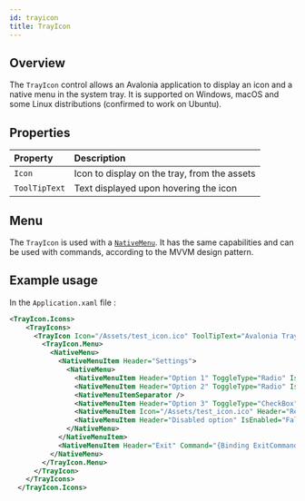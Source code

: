 ```yaml
---
id: trayicon
title: TrayIcon
---
```


## Overview

The `TrayIcon` control allows an Avalonia application to display an icon and a native menu in the system tray. It is supported on Windows, macOS and some Linux distributions (confirmed to work on Ubuntu). 

## Properties


| Property | Description |
| :--- | :--- |
| `Icon` | Icon to display on the tray, from the assets |
| `ToolTipText` | Text displayed upon hovering the icon |

## Menu

The `TrayIcon` is used with a [`NativeMenu`](../controls/nativemenu). It has the same capabilities and can be used with commands, according to the MVVM design pattern.

## Example usage

In the `Application.xaml` file : 

```xml
<TrayIcon.Icons>
    <TrayIcons>
      <TrayIcon Icon="/Assets/test_icon.ico" ToolTipText="Avalonia Tray Icon ToolTip">
        <TrayIcon.Menu>
          <NativeMenu>
            <NativeMenuItem Header="Settings">
              <NativeMenu>
                <NativeMenuItem Header="Option 1" ToggleType="Radio" IsChecked="True" Command="{Binding ToggleCommand}" />
                <NativeMenuItem Header="Option 2" ToggleType="Radio" IsChecked="True" Command="{Binding ToggleCommand}" />
                <NativeMenuItemSeparator />
                <NativeMenuItem Header="Option 3" ToggleType="CheckBox" IsChecked="True" Command="{Binding ToggleCommand}" />
                <NativeMenuItem Icon="/Assets/test_icon.ico" Header="Restore Defaults" Command="{Binding ToggleCommand}" />
                <NativeMenuItem Header="Disabled option" IsEnabled="False" />
              </NativeMenu>
            </NativeMenuItem>
            <NativeMenuItem Header="Exit" Command="{Binding ExitCommand}" />
          </NativeMenu>
        </TrayIcon.Menu>
      </TrayIcon>
    </TrayIcons>
  </TrayIcon.Icons>
```

